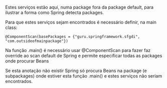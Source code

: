 Estes serviços estão aqui, numa package fora da package default, para ilustrar a forma como Spring detecta packages.

Para que estes serviços sejam encontrados é necessário definir, na main class:

```@ComponentScan(basePackages = {"guru.springframework.sfgdi", "com.outsideofmainpackage"})```

Na função .main() é necessário usar @ComponentScan para fazer faz override ao scan default de Spring e permite especificar todas as packages onde procurar Beans

Se esta anotação não existir Spring só procura Beans na package (e subpackages) onde estiver esta função .main() e estes serviços não seriam encontrados.